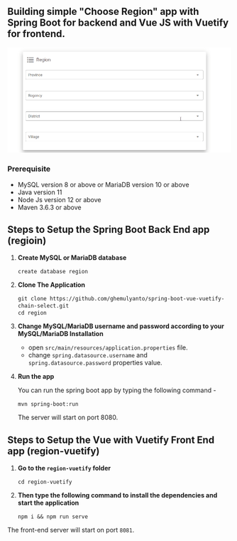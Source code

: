 ## Building simple "Choose Region" app with Spring Boot for backend and Vue JS with Vuetify for frontend.

![App Screenshot](region.gif)

### Prerequisite
  + MySQL version 8 or above or MariaDB version 10 or above
  + Java version 11
  + Node Js version 12 or above
  + Maven 3.6.3 or above

## Steps to Setup the Spring Boot Back End app (regioin)
1. **Create MySQL or MariaDB database**

      ```
      create database region
	```
      
2. **Clone The Application**

      ```
	git clone https://github.com/ghemulyanto/spring-boot-vue-vuetify-chain-select.git
	cd region
	```
    
3. **Change MySQL/MariaDB username and password according to your MySQL/MariaDB Installation**

      + open `src/main/resources/application.properties` file.
      + change `spring.datasource.username` and `spring.datasource.password` properties value.

4. **Run the app**

	You can run the spring boot app by typing the following command -

	```
	mvn spring-boot:run
	```

	The server will start on port 8080.
  
## Steps to Setup the Vue with Vuetify Front End app (region-vuetify)

1. **Go to the `region-vuetify` folder**

   ```
   cd region-vuetify
   ```
   
2. **Then type the following command to install the dependencies and start the application**

   ```
   npm i && npm run serve
   ```

  The front-end server will start on port `8081`.


